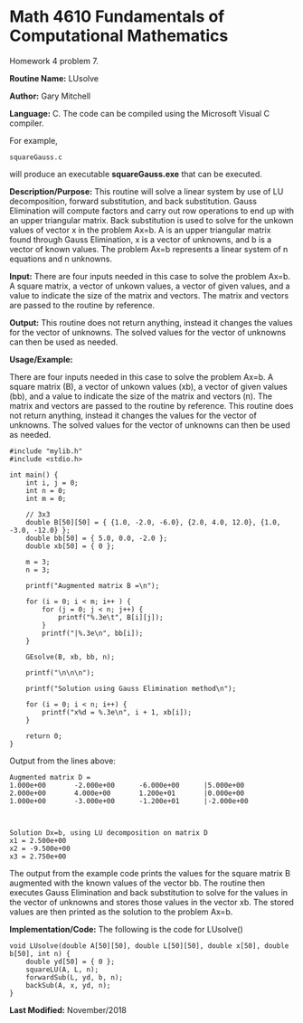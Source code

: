 # Math 4610 Fundamentals of Computational Mathematics
Homework 4 problem 7.

**Routine Name:**           LUsolve

**Author:** Gary Mitchell

**Language:** C. The code can be compiled using the Microsoft Visual C compiler.

For example,

    squareGauss.c

will produce an executable **squareGauss.exe** that can be executed.

**Description/Purpose:** This routine will solve a linear system by use of LU decomposition, forward substitution, and back substitution. Gauss Elimination will compute factors and carry out row operations to end up with an upper triangular matrix. Back substitution is used to solve for the unkown values of vector x in the problem Ax=b. A is an upper triangular matrix found through Gauss Elimination, x is a vector of unknowns, and b is a vector of known values. The problem Ax=b represents a linear system of n equations and n unknowns.

**Input:** There are four inputs needed in this case to solve the problem Ax=b. A square matrix, a vector of unkown values, a vector of given values, and a value to indicate the size of the matrix and vectors. The matrix and vectors are passed to the routine by reference.

**Output:** This routine does not return anything, instead it changes the values for the vector of unknowns. The solved values for the vector of unknowns can then be used as needed.

**Usage/Example:**

There are four inputs needed in this case to solve the problem Ax=b. A square matrix (B), a vector of unkown values (xb), a vector of given values (bb), and a value to indicate the size of the matrix and vectors (n). The matrix and vectors are passed to the routine by reference. This routine does not return anything, instead it changes the values for the vector of unknowns. The solved values for the vector of unknowns can then be used as needed.

    #include "mylib.h"
    #include <stdio.h>

    int main() {
        int i, j = 0;
        int n = 0;
        int m = 0;

        // 3x3
        double B[50][50] = { {1.0, -2.0, -6.0}, {2.0, 4.0, 12.0}, {1.0, -3.0, -12.0} };
        double bb[50] = { 5.0, 0.0, -2.0 };
        double xb[50] = { 0 };

        m = 3;
        n = 3;

        printf("Augmented matrix B =\n");

        for (i = 0; i < m; i++ ) {
            for (j = 0; j < n; j++) {
                printf("%.3e\t", B[i][j]);
            }
            printf("|%.3e\n", bb[i]);
        }

        GEsolve(B, xb, bb, n);

        printf("\n\n\n");

        printf("Solution using Gauss Elimination method\n");

        for (i = 0; i < n; i++) {
            printf("x%d = %.3e\n", i + 1, xb[i]);
        }

        return 0;
    }

Output from the lines above:

    Augmented matrix D =
    1.000e+00       -2.000e+00      -6.000e+00      |5.000e+00
    2.000e+00       4.000e+00       1.200e+01       |0.000e+00
    1.000e+00       -3.000e+00      -1.200e+01      |-2.000e+00



    Solution Dx=b, using LU decomposition on matrix D
    x1 = 2.500e+00
    x2 = -9.500e+00
    x3 = 2.750e+00

The output from the example code prints the values for the square matrix B augmented with the known values of the vector bb. The routine then executes Gauss Elimination and back substitution to solve for the values in the vector of unknowns and stores those values in the vector xb. The stored values are then printed as the solution to the problem Ax=b.

**Implementation/Code:** The following is the code for LUsolve()

    void LUsolve(double A[50][50], double L[50][50], double x[50], double b[50], int n) {
        double yd[50] = { 0 };
        squareLU(A, L, n);
        forwardSub(L, yd, b, n);
        backSub(A, x, yd, n);
    }

**Last Modified:** November/2018
